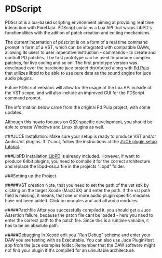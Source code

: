 PDScript
==============

PDScript is a lua-based scripting environment aiming at providing real time interaction with PureData. PDScript contains a Lua API that wraps LibPD's functionalities with the adition of patch creation and editing mechanisms. 

The current incarnation of pdscript is on a form of a real time command prompt in form of a VST, which can be integrated with compatible DAWs, allowing its users to user imperative instruction - commands - to create and controll PD patches. The first prototype can be used to produce complex patches, for live coding and so on. The first prototype version was developed over the barebone juce project distributed along with [Pd Pulp](http://pd-pulp.net/) that utilizes libpd to be able to use pure data as the sound engine for juce audio plugins.

Future PDScript versions will allow for the usage of the Lua API outside of the VST scope, and will also include an improved GUI for the PDScript command prompt. 

The information below came from the original Pd Pulp project, with some updates.

Although this howto focuses on OSX specific development, you should be able to create Windows and Linux plugins as well. 

###JUCE Installation:
Make sure your setup is ready to produce VST and/or AudioUnit plugins. If it's not, follow the instructions at the [JUCE plugin setup tutorial](https://docs.juce.com/master/tutorial_create_projucer_basic_plugin.html).

###LibPD Installation
[LibPD](https://github.com/libpd/libpd) is already included. However, if want to produce 64bit plugins, you need to compile it for the correct architecture and replace the libpd-osx.a file in the projects "libpd" folder.

###Setting up the Project

#####VST creation
Note, that you need to set the path of the vst sdk by clicking on the target Xcode (MacOSX) and enter the path. If the vst path field is missing, it means, that one or more audio plugin specific modules have not been added. Click on modules and add all audio modules.

#####Patchfile
After you successfully compiled it, you should get a Juce Assertion failure, because the patch file cant be loaded - here you need to enter the correct path to the patch file. Since this is a runtime variable, it has to be an absolute path.

#####Debugging
In Xcode edit you "Run Debug" scheme and enter your DAW you are testing with as Executable. You can also use Juce PluginHost app from the juce examples folder.   Remember that the DAW software might not find your plugin if it's compiled for an unsuitable architecture.

